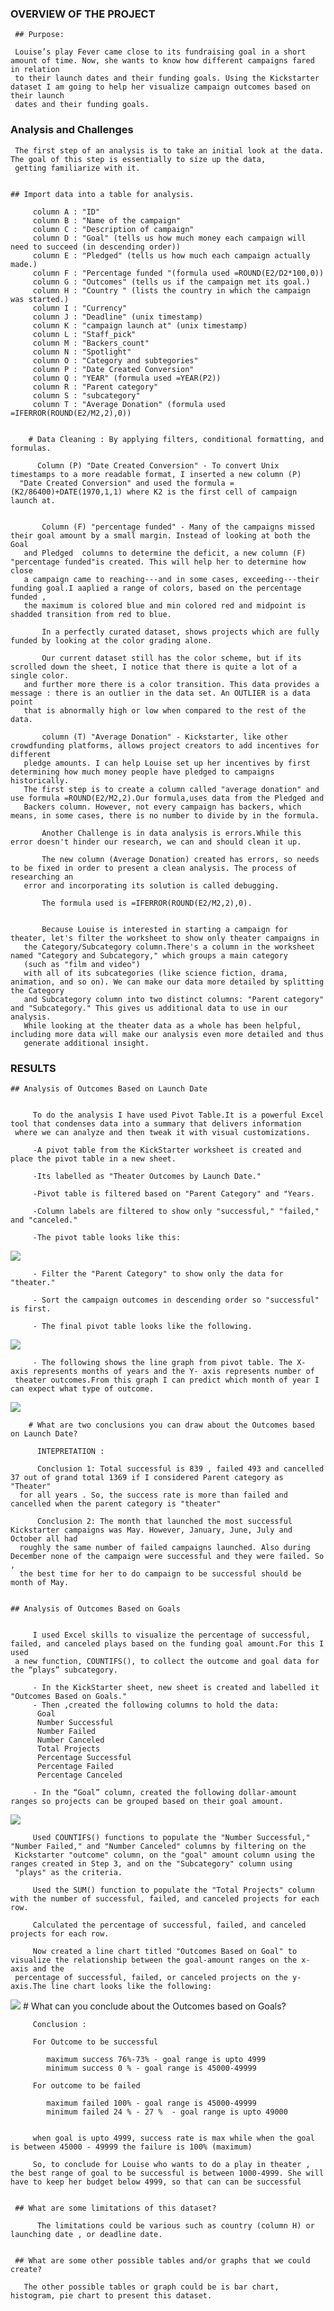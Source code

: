 ### OVERVIEW OF THE PROJECT

     ## Purpose:

     Louise’s play Fever came close to its fundraising goal in a short amount of time. Now, she wants to know how different campaigns fared in relation
     to their launch dates and their funding goals. Using the Kickstarter dataset I am going to help her visualize campaign outcomes based on their launch 
     dates and their funding goals. 
 

### Analysis and Challenges

     The first step of an analysis is to take an initial look at the data. The goal of this step is essentially to size up the data, 
     getting familiarize with it.


    ## Import data into a table for analysis.
     
         column A : "ID" 
         column B : "Name of the campaign"
         column C : "Description of campaign"
         column D : "Goal" (tells us how much money each campaign will need to succeed (in descending order))
         column E : "Pledged" (tells us how much each campaign actually made.)
         column F : "Percentage funded "(formula used =ROUND(E2/D2*100,0)) 
         column G : "Outcomes" (tells us if the campaign met its goal.)
         column H : "Country " (lists the country in which the campaign was started.)
         column I : "Currency" 
         column J : "Deadline" (unix timestamp)
         column K : "campaign launch at" (unix timestamp)
         column L : "Staff_pick" 
         column M : "Backers_count" 
         column N : "Spotlight" 
         column O : "Category and subtegories"
         column P : "Date Created Conversion"
         column Q : "YEAR" (formula used =YEAR(P2))
         column R : "Parent category" 
         column S : "subcategory"
         column T : "Average Donation" (formula used =IFERROR(ROUND(E2/M2,2),0))


        # Data Cleaning : By applying filters, conditional formatting, and formulas.

          Column (P) "Date Created Conversion" - To convert Unix timestamps to a more readable format, I inserted a new column (P) 
	  "Date Created Conversion" and used the formula =(K2/86400)+DATE(1970,1,1) where K2 is the first cell of campaign launch at.


           Column (F) "percentage funded" - Many of the campaigns missed their goal amount by a small margin. Instead of looking at both the Goal
	   and Pledged  columns to determine the deficit, a new column (F) "percentage funded"is created. This will help her to determine how close
	   a campaign came to reaching---and in some cases, exceeding---their funding goal.I aaplied a range of colors, based on the percentage funded , 
	   the maximum is colored blue and min colored red and midpoint is shadded transition from red to blue.

           In a perfectly curated dataset, shows projects which are fully funded by looking at the color grading alone.

           Our current dataset still has the color scheme, but if its scrolled down the sheet, I notice that there is quite a lot of a single color. 
	   and further more there is a color transition. This data provides a message : there is an outlier in the data set. An OUTLIER is a data point
	   that is abnormally high or low when compared to the rest of the data.

           column (T) "Average Donation" - Kickstarter, like other crowdfunding platforms, allows project creators to add incentives for different 
	   pledge amounts. I can help Louise set up her incentives by first determining how much money people have pledged to campaigns historically.
	   The first step is to create a column called "average donation" and use formula =ROUND(E2/M2,2).Our formula,uses data from the Pledged and
	   Backers column. However, not every campaign has backers, which means, in some cases, there is no number to divide by in the formula.

           Another Challenge is in data analysis is errors.While this error doesn't hinder our research, we can and should clean it up.

           The new column (Average Donation) created has errors, so needs to be fixed in order to present a clean analysis. The process of researching an 
	   error and incorporating its solution is called debugging.

           The formula used is =IFERROR(ROUND(E2/M2,2),0).


           Because Louise is interested in starting a campaign for theater, let's filter the worksheet to show only theater campaigns in 
	   the Category/Subcategory column.There's a column in the worksheet named "Category and Subcategory," which groups a main category 
	   (such as "film and video")
	   with all of its subcategories (like science fiction, drama, animation, and so on). We can make our data more detailed by splitting the Category
	   and Subcategory column into two distinct columns: "Parent category" and "Subcategory." This gives us additional data to use in our analysis.
	   While looking at the theater data as a whole has been helpful, including more data will make our analysis even more detailed and thus 
	   generate additional insight.

### RESULTS


    ## Analysis of Outcomes Based on Launch Date


         To do the analysis I have used Pivot Table.It is a powerful Excel tool that condenses data into a summary that delivers information 
	 where we can analyze and then tweak it with visual customizations.

         -A pivot table from the KickStarter worksheet is created and place the pivot table in a new sheet.
         
         -Its labelled as "Theater Outcomes by Launch Date."
         
         -Pivot table is filtered based on "Parent Category" and "Years.
         
         -Column labels are filtered to show only "successful," "failed," and "canceled."
         
         -The pivot table looks like this:

![](image/Pivot_table_without_filter.png)     


         - Filter the "Parent Category" to show only the data for "theater."

         - Sort the campaign outcomes in descending order so "successful" is first.
         
         - The final pivot table looks like the following.


![](image/pivot_table_with_theater_filter.png)

         - The following shows the line graph from pivot table. The X- axis represents months of years and the Y- axis represents number of 
	 theater outcomes.From this graph I can predict which month of year I can expect what type of outcome. 

![](resources/Theater_Outcomes_vs_Launch.png)
     
        # What are two conclusions you can draw about the Outcomes based on Launch Date?

          INTEPRETATION : 

          Conclusion 1: Total successful is 839 , failed 493 and cancelled 37 out of grand total 1369 if I considered Parent category as "Theater" 
	  for all years . So, the success rate is more than failed and cancelled when the parent category is "theater"

          Conclusion 2: The month that launched the most successful Kickstarter campaigns was May. However, January, June, July and October all had 
	  roughly the same number of failed campaigns launched. Also during December none of the campaign were successful and they were failed. So ,
	  the best time for her to do campaign to be successful should be month of May.


    ## Analysis of Outcomes Based on Goals
  

         I used Excel skills to visualize the percentage of successful, failed, and canceled plays based on the funding goal amount.For this I used 
	 a new function, COUNTIFS(), to collect the outcome and goal data for the “plays” subcategory.

         - In the KickStarter sheet, new sheet is created and labelled it "Outcomes Based on Goals."
         - Then ,created the following columns to hold the data:
          Goal
          Number Successful
          Number Failed
          Number Canceled
          Total Projects
          Percentage Successful
          Percentage Failed
          Percentage Canceled

         - In the “Goal” column, created the following dollar-amount ranges so projects can be grouped based on their goal amount.

![](image/Goal.png) 

         Used COUNTIFS() functions to populate the "Number Successful," "Number Failed," and "Number Canceled" columns by filtering on the
	 Kickstarter "outcome" column, on the "goal" amount column using the ranges created in Step 3, and on the "Subcategory" column using 
	 "plays" as the criteria.
	 
         Used the SUM() function to populate the "Total Projects" column with the number of successful, failed, and canceled projects for each row.

         Calculated the percentage of successful, failed, and canceled projects for each row.

         Now created a line chart titled "Outcomes Based on Goal" to visualize the relationship between the goal-amount ranges on the x-axis and the 
	 percentage of successful, failed, or canceled projects on the y-axis.The line chart looks like the following:

![](resources/Outcomes_vs_Goals.png) 
        # What can you conclude about the Outcomes based on Goals?

         Conclusion :
         
         For Outcome to be successful 

            maximum success 76%-73% - goal range is upto 4999 
            minimum success 0 % - goal range is 45000-49999

         For outcome to be failed 
          
            maximum failed 100% - goal range is 45000-49999
            minimum failed 24 % - 27 %  - goal range is upto 49000
            

         when goal is upto 4999, success rate is max while when the goal is between 45000 - 49999 the failure is 100% (maximum)

         So, to conclude for Louise who wants to do a play in theater , the best range of goal to be successful is between 1000-4999. She will have to keep her budget below 4999, so that can can be successful 


     ## What are some limitations of this dataset?

          The limitations could be various such as country (column H) or launching date , or deadline date.


     ## What are some other possible tables and/or graphs that we could create?

       The other possible tables or graph could be is bar chart, histogram, pie chart to present this dataset.

